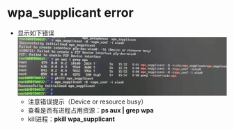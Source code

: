# wpa_supplicant error
- 显示如下错误
![微信图片编辑_20190906125525.jpg](attachments\7777f3e5.jpg)
  - 注意错误提示（Device or resource busy）
  - 查看是否有进程占用资源：**ps aux | grep wpa**
  - kill进程：**pkill wpa_supplicant**